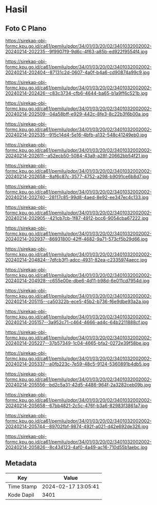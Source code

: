 # Hasil

## Foto C Plano

https://sirekap-obj-formc.kpu.go.id/ca61/pemilu/pdpr/34/01/03/20/02/3401032002002-20240214-202235--9f9907f9-9d6c-4f63-a85b-ed922f9554f4.jpg

https://sirekap-obj-formc.kpu.go.id/ca61/pemilu/pdpr/34/01/03/20/02/3401032002002-20240214-202404--87131c2d-0607-4a0f-b4a6-cd90874a99c9.jpg

https://sirekap-obj-formc.kpu.go.id/ca61/pemilu/pdpr/34/01/03/20/02/3401032002002-20240214-202426--c83c3734-cfb6-4644-ba65-b1a9ff6c521b.jpg

https://sirekap-obj-formc.kpu.go.id/ca61/pemilu/pdpr/34/01/03/20/02/3401032002002-20240214-202509--04a58bff-e929-442c-8fe3-8c22b3f6b00a.jpg

https://sirekap-obj-formc.kpu.go.id/ca61/pemilu/pdpr/34/01/03/20/02/3401032002002-20240214-202535--915c14d4-5e16-4bfb-a132-548c41249eb0.jpg

https://sirekap-obj-formc.kpu.go.id/ca61/pemilu/pdpr/34/01/03/20/02/3401032002002-20240214-202611--a52ecb50-5084-43a9-a28f-20662bb54f21.jpg

https://sirekap-obj-formc.kpu.go.id/ca61/pemilu/pdpr/34/01/03/20/02/3401032002002-20240214-202658--8af6c87c-3577-4752-a298-b9091ce6b8d7.jpg

https://sirekap-obj-formc.kpu.go.id/ca61/pemilu/pdpr/34/01/03/20/02/3401032002002-20240214-202740--28117c85-99d8-4aed-8e92-ee347ec4c133.jpg

https://sirekap-obj-formc.kpu.go.id/ca61/pemilu/pdpr/34/01/03/20/02/3401032002002-20240214-202905--421cb7cb-1f87-4912-bcc6-9054cba67222.jpg

https://sirekap-obj-formc.kpu.go.id/ca61/pemilu/pdpr/34/01/03/20/02/3401032002002-20240214-202937--86931800-42ff-4682-9a71-573cf5b29d66.jpg

https://sirekap-obj-formc.kpu.go.id/ca61/pemilu/pdpr/34/01/03/20/02/3401032002002-20240214-204824--7dfcb3f1-adcc-4931-82ea-c2335974aecc.jpg

https://sirekap-obj-formc.kpu.go.id/ca61/pemilu/pdpr/34/01/03/20/02/3401032002002-20240214-204928--c655e00e-dbe6-4d11-b98d-6e011cd7954d.jpg

https://sirekap-obj-formc.kpu.go.id/ca61/pemilu/pdpr/34/01/03/20/02/3401032002002-20240214-205115--ca50322b-ece5-45b2-b736-f6e9dbe93a2a.jpg

https://sirekap-obj-formc.kpu.go.id/ca61/pemilu/pdpr/34/01/03/20/02/3401032002002-20240214-205157--3a952c71-c464-4666-ad4c-64b2211888cf.jpg

https://sirekap-obj-formc.kpu.go.id/ca61/pemilu/pdpr/34/01/03/20/02/3401032002002-20240214-205227--37b57349-1c04-4665-bfa2-0272e39f58be.jpg

https://sirekap-obj-formc.kpu.go.id/ca61/pemilu/pdpr/34/01/03/20/02/3401032002002-20240214-205337--a0fb223c-7e59-48c5-9124-5360891b4db5.jpg

https://sirekap-obj-formc.kpu.go.id/ca61/pemilu/pdpr/34/01/03/20/02/3401032002002-20240214-205556--bd2c5a31-42d5-4486-964f-2a3282ceb09b.jpg

https://sirekap-obj-formc.kpu.go.id/ca61/pemilu/pdpr/34/01/03/20/02/3401032002002-20240214-205658--67bb4821-2c5c-476f-b3a6-82983f3861a7.jpg

https://sirekap-obj-formc.kpu.go.id/ca61/pemilu/pdpr/34/01/03/20/02/3401032002002-20240214-205744--89702fbf-9874-492f-a021-d42e692de326.jpg

https://sirekap-obj-formc.kpu.go.id/ca61/pemilu/pdpr/34/01/03/20/02/3401032002002-20240214-205826--8c434123-4af0-4a49-ac16-710d55b1aebc.jpg


## Metadata

| Key        | Value               |
| ---------- | ------------------- |
| Time Stamp | 2024-02-17 13:05:41 |
| Kode Dapil | 3401                |



